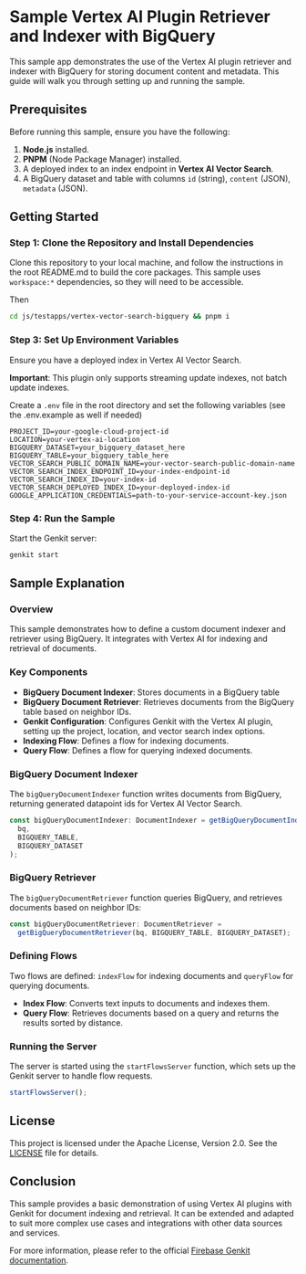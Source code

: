 # Sample Vertex AI Plugin Retriever and Indexer with BigQuery

This sample app demonstrates the use of the Vertex AI plugin retriever and indexer with BigQuery for storing document content and metadata. This guide will walk you through setting up and running the sample.

## Prerequisites

Before running this sample, ensure you have the following:

1. **Node.js** installed.
2. **PNPM** (Node Package Manager) installed.
3. A deployed index to an index endpoint in **Vertex AI Vector Search**.
4. A BigQuery dataset and table with columns `id` (string), `content` (JSON), `metadata` (JSON).

## Getting Started

### Step 1: Clone the Repository and Install Dependencies

Clone this repository to your local machine, and follow the instructions in the root README.md to build
the core packages. This sample uses `workspace:*` dependencies, so they will need to be accessible.

Then

```bash
cd js/testapps/vertex-vector-search-bigquery && pnpm i
```

### Step 3: Set Up Environment Variables

Ensure you have a deployed index in Vertex AI Vector Search.

**Important**: This plugin only supports streaming update indexes, not batch update indexes.

Create a `.env` file in the root directory and set the following variables (see the .env.example as well if needed)

```plaintext
PROJECT_ID=your-google-cloud-project-id
LOCATION=your-vertex-ai-location
BIGQUERY_DATASET=your_bigquery_dataset_here
BIGQUERY_TABLE=your_bigquery_table_here
VECTOR_SEARCH_PUBLIC_DOMAIN_NAME=your-vector-search-public-domain-name
VECTOR_SEARCH_INDEX_ENDPOINT_ID=your-index-endpoint-id
VECTOR_SEARCH_INDEX_ID=your-index-id
VECTOR_SEARCH_DEPLOYED_INDEX_ID=your-deployed-index-id
GOOGLE_APPLICATION_CREDENTIALS=path-to-your-service-account-key.json
```

### Step 4: Run the Sample

Start the Genkit server:

```bash
genkit start
```

## Sample Explanation

### Overview

This sample demonstrates how to define a custom document indexer and retriever using BigQuery. It integrates with Vertex AI for indexing and retrieval of documents.

### Key Components

- **BigQuery Document Indexer**: Stores documents in a BigQuery table
- **BigQuery Document Retriever**: Retrieves documents from the BigQuery table based on neighbor IDs.
- **Genkit Configuration**: Configures Genkit with the Vertex AI plugin, setting up the project, location, and vector search index options.
- **Indexing Flow**: Defines a flow for indexing documents.
- **Query Flow**: Defines a flow for querying indexed documents.

### BigQuery Document Indexer

The `bigQueryDocumentIndexer` function writes documents from BigQuery, returning generated datapoint ids for Vertex AI Vector Search.

```typescript
const bigQueryDocumentIndexer: DocumentIndexer = getBigQueryDocumentIndexer(
  bq,
  BIGQUERY_TABLE,
  BIGQUERY_DATASET
);
```

### BigQuery Retriever

The `bigQueryDocumentRetriever` function queries BigQuery, and retrieves documents based on neighbor IDs:

```typescript
const bigQueryDocumentRetriever: DocumentRetriever =
  getBigQueryDocumentRetriever(bq, BIGQUERY_TABLE, BIGQUERY_DATASET);
```

### Defining Flows

Two flows are defined: `indexFlow` for indexing documents and `queryFlow` for querying documents.

- **Index Flow**: Converts text inputs to documents and indexes them.
- **Query Flow**: Retrieves documents based on a query and returns the results sorted by distance.

### Running the Server

The server is started using the `startFlowsServer` function, which sets up the Genkit server to handle flow requests.

```typescript
startFlowsServer();
```

## License

This project is licensed under the Apache License, Version 2.0. See the [LICENSE](LICENSE) file for details.

## Conclusion

This sample provides a basic demonstration of using Vertex AI plugins with Genkit for document indexing and retrieval. It can be extended and adapted to suit more complex use cases and integrations with other data sources and services.

For more information, please refer to the official [Firebase Genkit documentation](https://firebase.google.com/docs/genkit).
